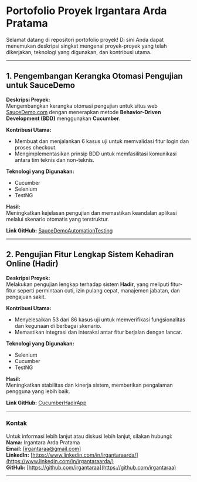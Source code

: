 # **Portofolio Proyek Irgantara Arda Pratama**

Selamat datang di repositori portofolio proyek! Di sini Anda dapat menemukan deskripsi singkat mengenai proyek-proyek yang telah dikerjakan, teknologi yang digunakan, dan kontribusi utama.

---

## **1. Pengembangan Kerangka Otomasi Pengujian untuk SauceDemo**

**Deskripsi Proyek:**  
Mengembangkan kerangka otomasi pengujian untuk situs web [SauceDemo.com](https://www.saucedemo.com) dengan menerapkan metode **Behavior-Driven Development (BDD)** menggunakan **Cucumber**.

**Kontribusi Utama:**  
- Membuat dan menjalankan 6 kasus uji untuk memvalidasi fitur login dan proses checkout.  
- Mengimplementasikan prinsip BDD untuk memfasilitasi komunikasi antara tim teknis dan non-teknis.  

**Teknologi yang Digunakan:**  
- Cucumber  
- Selenium  
- TestNG  

**Hasil:**  
Meningkatkan kejelasan pengujian dan memastikan keandalan aplikasi melalui skenario otomatis yang terstruktur.

**Link GitHub:** [SauceDemoAutomationTesting](https://github.com/irgantaraa/SauceDemoAutomationTesting)

---

## **2. Pengujian Fitur Lengkap Sistem Kehadiran Online (Hadir)**

**Deskripsi Proyek:**  
Melakukan pengujian lengkap terhadap sistem **Hadir**, yang meliputi fitur-fitur seperti permintaan cuti, izin pulang cepat, manajemen jabatan, dan pengajuan sakit.

**Kontribusi Utama:**  
- Menyelesaikan 53 dari 86 kasus uji untuk memverifikasi fungsionalitas dan kegunaan di berbagai skenario.  
- Memastikan integrasi dan interaksi antar fitur berjalan dengan lancar.  

**Teknologi yang Digunakan:**  
- Selenium  
- Cucumber  
- TestNG  

**Hasil:**  
Meningkatkan stabilitas dan kinerja sistem, memberikan pengalaman pengguna yang lebih baik.

**Link GitHub:** [CucumberHadirApp](https://github.com/irgantaraa/CucumberHadirApp)

---

### **Kontak**  
Untuk informasi lebih lanjut atau diskusi lebih lanjut, silakan hubungi:  
**Nama:** Irgantara Arda Pratama  
**Email:** [irgantaraa@gmail.com]  
**LinkedIn:** [https://www.linkedin.com/in/irgantaraarda/](https://www.linkedin.com/in/irgantaraarda/)  
**GitHub:** [https://github.com/irgantaraa](https://github.com/irgantaraa)

---
